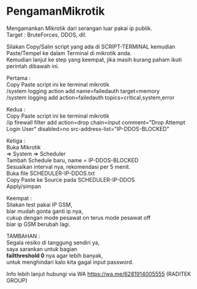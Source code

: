 # PengamanMikrotik

Mengamankan Mikrotik dari serangan luar pakai ip publik.<br>
Target : BruteForces, DDOS, dll.<br>

Silakan Copy/Salin script yang ada di SCRIPT-TERMINAL kemudian Paste/Tempel ke dalam Terminal di mikrotik anda.<br>
Kemudian lanjut ke step yang keempat, jika masih kurang paham ikuti perintah dibawah ini.<br>

Pertama : <br>
Copy Paste script ini ke terminal mikrotik <br>
/system logging action add name=failedauth target=memory <br>
/system logging add action=failedauth topics=critical,system,error

Kedua : <br>
Copy Paste script ini ke terminal mikrotik <br>
/ip firewall filter add action=drop chain=input comment="Drop Attempt Login User" disabled=no src-address-list="IP-DDOS-BLOCKED"

Ketiga : <br>
Buka Mikrotik <br>
=> System => Scheduler  <br>
Tambah Schedule baru, name = IP-DDOS-BLOCKED <br>
Sesuaikan interval nya, rekomendasi per 5 menit. <br>
Buka file SCHEDULER-IP-DDOS.txt <br>
Copy Paste ke Source pada SCHEDULER-IP-DDOS <br>
Apply/simpan

Keempat : <br>
Silakan test pakai IP GSM, <br>
biar mudah gonta ganti ip nya, <br>
cukup dengan mode pesawat on terus mode pesawat off <br>
biar ip GSM berubah lagi. <br>

TAMBAHAN :  <br>
Segala resiko di tanggung sendiri ya, <br>
saya sarankan untuk bagian  <br>
<b>failthreshold 0</b> nya agar lebih banyak,  <br>
untuk menghindari kalo kita gagal input password.

Info lebih lanjut hubungi via WA https://wa.me/6281914005555 (RADITEK GROUP)
